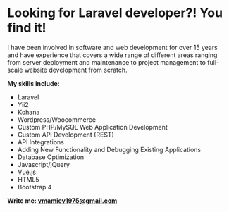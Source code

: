 Looking for Laravel developer?! You find it!
===============================


I have been involved in software and web development for over 15 years and have experience that covers a wide range of different areas ranging from server deployment and maintenance to project management to full-scale website development from scratch. 

**My skills include:**
- Laravel
- Yii2
- Kohana
- Wordpress/Woocommerce
- Custom PHP/MySQL Web Application Development
- Custom API Development (REST)
- API Integrations
- Adding New Functionality and Debugging Existing Applications
- Database Optimization
- Javascript/jQuery
- Vue.js
- HTML5
- Bootstrap 4

**Write me: [vmamiev1975@gmail.com](mailto:vmamiev1975@gmail.com)**

